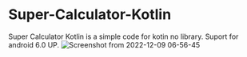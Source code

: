 # Super-Calculator-Kotlin
Super Calculator Kotlin is a simple code for kotin no library. Suport for android 6.0 UP. 
![Screenshot from 2022-12-09 06-56-45](https://user-images.githubusercontent.com/83204499/206592628-aa7b463a-3943-46ba-9fc0-b8d58b189f23.png)

